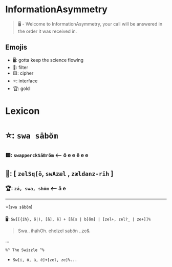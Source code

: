 # InformationAsymmetry
> 🖥️ - Welcome to InformationAsymmetry, your call will be answered in the order it was received in.

## Emojis
* 🖥️: gotta keep the science flowing
* 🌙: filter 
* 🟨: cipher
* ⭐: interface
* 🏆: gold 

# Lexicon

# ⭐: `swa sābõm`
### 🟨: `swapperckSāBrõm` <-- õ e e ê e e
## 🌙: [ `zelSq[ö`, `swAzæl` , `zældanz-rih` ]
### 🏆: `zá, swa, shöm` <-- ā e

-----
⭐[`swa sābõm`]

🖥️: `Sw[[{ih}, ö|), [ā], ê] + [ā[s | b]õm] | [zel+, zel?_ | ze+]]%`
> Swa.. iháhOh. ehelzel sabön ..ze&

...
``` 
%^ The Swizzle ^%
```
* `Sw[i, ö, ā, ê]+[zel, ze]%... `
